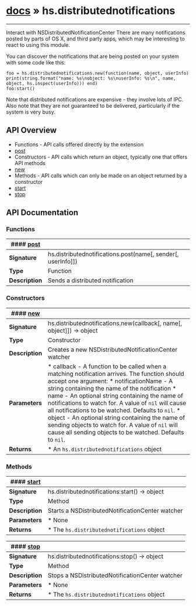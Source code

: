 # [docs](index.md) » hs.distributednotifications
---

Interact with NSDistributedNotificationCenter
There are many notifications posted by parts of OS X, and third party apps, which may be interesting to react to using this module.

You can discover the notifications that are being posted on your system with some code like this:
```
foo = hs.distributednotifications.new(function(name, object, userInfo) print(string.format("name: %s\nobject: %s\nuserInfo: %s\n", name, object, hs.inspect(userInfo))) end)
foo:start()
```

Note that distributed notifications are expensive - they involve lots of IPC. Also note that they are not guaranteed to be delivered, particularly if the system is very busy.

## API Overview
* Functions - API calls offered directly by the extension
 * [post](#post)
* Constructors - API calls which return an object, typically one that offers API methods
 * [new](#new)
* Methods - API calls which can only be made on an object returned by a constructor
 * [start](#start)
 * [stop](#stop)

## API Documentation

### Functions

| #### [post](#post)    |                                                                           |
| --------------------------------------------|---------------------------------------------------------------------------|
| **Signature**                               | hs.distributednotifications.post(name[, sender[, userInfo]])                                                            |
| **Type**                                    | Function                                                           |
| **Description**                             | Sends a distributed notification                                                           |

### Constructors

| #### [new](#new)    |                                                                           |
| --------------------------------------------|---------------------------------------------------------------------------|
| **Signature**                               | hs.distributednotifications.new(callback[, name[, object]]) -> object                                                            |
| **Type**                                    | Constructor                                                           |
| **Description**                             | Creates a new NSDistributedNotificationCenter watcher                                                           |
| **Parameters**                              |  * callback - A function to be called when a matching notification arrives. The function should accept one argument:  * notificationName - A string containing the name of the notification * name - An optional string containing the name of notifications to watch for. A value of `nil` will cause all notifications to be watched. Defaults to `nil`. * object - An optional string containing the name of sending objects to watch for. A value of `nil` will cause all sending objects to be watched. Defaults to `nil`.         |
| **Returns**                                 |  * An `hs.distributednotifications` object                  |

### Methods

| #### [start](#start)    |                                                                           |
| --------------------------------------------|---------------------------------------------------------------------------|
| **Signature**                               | hs.distributednotifications:start() -> object                                                            |
| **Type**                                    | Method                                                           |
| **Description**                             | Starts a NSDistributedNotificationCenter watcher                                                           |
| **Parameters**                              |  * None         |
| **Returns**                                 |  * The `hs.distributednotifications` object                  |

| #### [stop](#stop)    |                                                                           |
| --------------------------------------------|---------------------------------------------------------------------------|
| **Signature**                               | hs.distributednotifications:stop() -> object                                                            |
| **Type**                                    | Method                                                           |
| **Description**                             | Stops a NSDistributedNotificationCenter watcher                                                           |
| **Parameters**                              |  * None         |
| **Returns**                                 |  * The `hs.distributednotifications` object                  |

